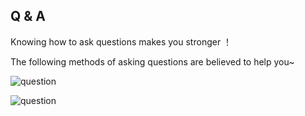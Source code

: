 ## Q & A

Knowing how to ask questions makes you stronger ！

The following methods of asking questions are believed to help you~

![question](https://gitlab.com/h-document/singluar-fans/-/raw/main/assets/question1.png)

![question](https://gitlab.com/h-document/singluar-fans/-/raw/main/assets/question2.png)
